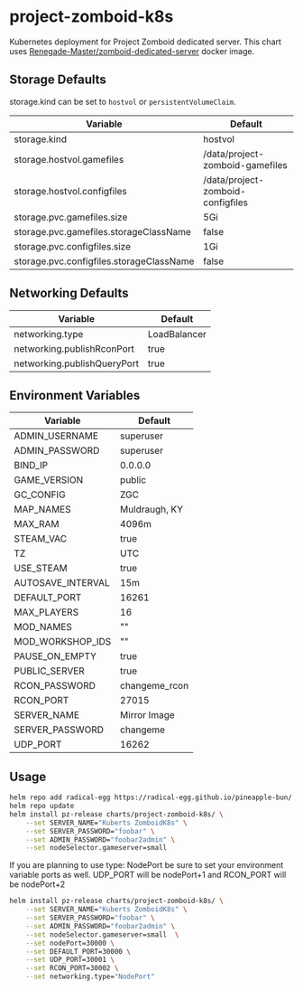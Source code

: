 # project-zomboid-k8s

Kubernetes deployment for Project Zomboid dedicated server. This chart uses [Renegade-Master/zomboid-dedicated-server](https://github.com/Renegade-Master/zomboid-dedicated-server) docker image.

## Storage Defaults

storage.kind can be set to `hostvol` or `persistentVolumeClaim`.

| Variable                                          | Default                               |
| --------                                          | -------                               |
| storage.kind                                      | hostvol                               |
| storage.hostvol.gamefiles                         | /data/project-zomboid-gamefiles       |
| storage.hostvol.configfiles                       | /data/project-zomboid-configfiles     |
| storage.pvc.gamefiles.size                        | 5Gi                                   |
| storage.pvc.gamefiles.storageClassName            | false                                 |
| storage.pvc.configfiles.size                      | 1Gi                                   |
| storage.pvc.configfiles.storageClassName          | false                                 |

## Networking Defaults

| Variable                              | Default           |
| --------                              | -------           |
| networking.type                       | LoadBalancer      |
| networking.publishRconPort            | true              |
| networking.publishQueryPort           | true              |


## Environment Variables

| Variable              | Default           |
| --------              | -------           |
| ADMIN_USERNAME        | superuser         |
| ADMIN_PASSWORD        | superuser         |
| BIND_IP               | 0.0.0.0           |
| GAME_VERSION          | public            |
| GC_CONFIG             | ZGC               |
| MAP_NAMES             | Muldraugh, KY     |
| MAX_RAM               | 4096m             |
| STEAM_VAC             | true              |
| TZ                    | UTC               |
| USE_STEAM             | true              |
| AUTOSAVE_INTERVAL     | 15m               |
| DEFAULT_PORT          | 16261             |
| MAX_PLAYERS           | 16                |
| MOD_NAMES             | ""                |
| MOD_WORKSHOP_IDS      | ""                |
| PAUSE_ON_EMPTY        | true              |
| PUBLIC_SERVER         | true              |
| RCON_PASSWORD         | changeme_rcon     |
| RCON_PORT             | 27015             |
| SERVER_NAME           | Mirror Image      |
| SERVER_PASSWORD       | changeme          |
| UDP_PORT              | 16262             |

## Usage

```bash
helm repo add radical-egg https://radical-egg.github.io/pineapple-bun/
helm repo update
helm install pz-release charts/project-zomboid-k8s/ \
	--set SERVER_NAME="Kuberts ZomboidK8s" \
	--set SERVER_PASSWORD="foobar" \
	--set ADMIN_PASSWORD="foobar2admin" \
	--set nodeSelector.gameserver=small 
```

If you are planning to use type: NodePort be sure to set your environment variable ports as well. UDP_PORT will be nodePort+1 and RCON_PORT will be nodePort+2

```bash
helm install pz-release charts/project-zomboid-k8s/ \
	--set SERVER_NAME="Kuberts ZomboidK8s" \
	--set SERVER_PASSWORD="foobar" \
	--set ADMIN_PASSWORD="foobar2admin" \
	--set nodeSelector.gameserver=small  \
    --set nodePort=30000 \
    --set DEFAULT_PORT=30000 \
    --set UDP_PORT=30001 \
    --set RCON_PORT=30002 \
    --set networking.type="NodePort"
```
